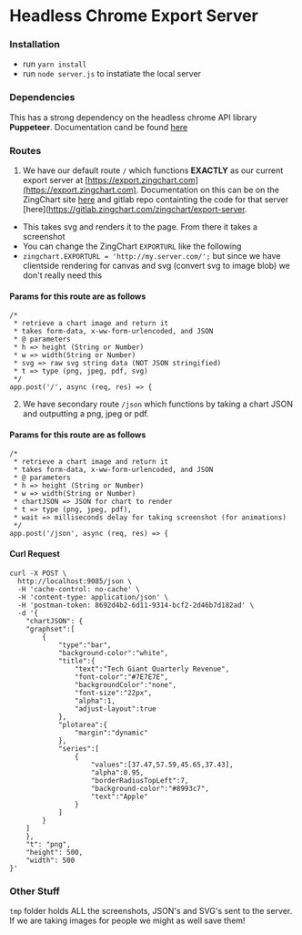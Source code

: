 # Headless Chrome Export Server 
  

### Installation

- run `yarn install`
- run `node server.js` to instatiate the local server

### Dependencies

This has a strong dependency on the headless chrome API library **Puppeteer**. Documentation
cand be found [here](https://github.com/GoogleChrome/puppeteer/blob/master/docs/api.md#event-console)

### Routes

1) We have our default route `/` which functions **EXACTLY** as our current export server at [https://export.zingchart.com](https://export.zingchart.com). Documentation on this can be on the ZingChart site [here](https://www.zingchart.com/docs/api/export-chart/) and gitlab repo containting the code for that server [here](https://gitlab.zingchart.com/zingchart/export-server.

  - This takes svg and renders it to the page. From there it takes a screenshot
  - You can change the ZingChart `EXPORTURL` like the following
  - `zingchart.EXPORTURL = 'http://my.server.com/';` but since we have clientside rendering for canvas and svg (convert svg to image blob) we don't really need this
 
#### Params for this route are as follows

```
/*
 * retrieve a chart image and return it
 * takes form-data, x-ww-form-urlencoded, and JSON
 * @ parameters
 * h => height (String or Number)
 * w => width(String or Number)
 * svg => raw svg string data (NOT JSON stringified)
 * t => type (png, jpeg, pdf, svg)
 */
app.post('/', async (req, res) => {
```

2) We have secondary route `/json` which functions by taking a chart JSON and outputting a png, jpeg or pdf.
 
#### Params for this route are as follows

```
/*
 * retrieve a chart image and return it
 * takes form-data, x-ww-form-urlencoded, and JSON
 * @ parameters
 * h => height (String or Number)
 * w => width(String or Number)
 * chartJSON => JSON for chart to render
 * t => type (png, jpeg, pdf),
 * wait => milliseconds delay for taking screenshot (for animations)
 */
app.post('/json', async (req, res) => {
```

#### Curl Request

```
curl -X POST \
  http://localhost:9085/json \
  -H 'cache-control: no-cache' \
  -H 'content-type: application/json' \
  -H 'postman-token: 8692d4b2-6d11-9314-bcf2-2d46b7d182ad' \
  -d '{
	"chartJSON": {
	"graphset":[
	    {
	        "type":"bar",
	        "background-color":"white",
	        "title":{
	            "text":"Tech Giant Quarterly Revenue",
	            "font-color":"#7E7E7E",
	            "backgroundColor":"none",
	            "font-size":"22px",
	            "alpha":1,
	            "adjust-layout":true
	        },
	        "plotarea":{
	            "margin":"dynamic"
	        },
	        "series":[
	            {
	                "values":[37.47,57.59,45.65,37.43],
	                "alpha":0.95,
	                "borderRadiusTopLeft":7,
	                "background-color":"#8993c7",
	                "text":"Apple"
	            }
	        ]
	    }
	]
	},
	"t": "png",
	"height": 500,
	"width": 500
}'
```

### Other Stuff

`tmp` folder holds ALL the screenshots, JSON's and SVG's sent to the server. If we are taking images for people we might as well save them!